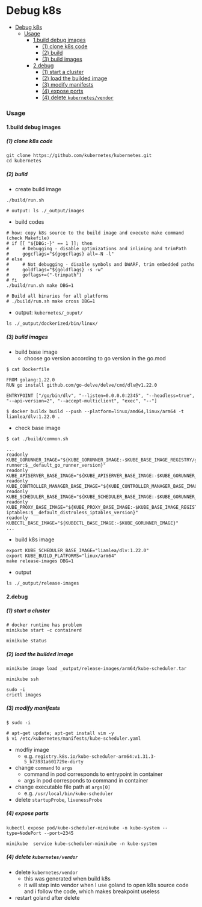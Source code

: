 # Debug k8s
<!-- @import "[TOC]" {cmd="toc" depthFrom=1 depthTo=6 orderedList=false} -->

<!-- code_chunk_output -->

- [Debug k8s](#debug-k8s)
    - [Usage](#usage)
      - [1.build debug images](#1build-debug-images)
        - [(1) clone k8s code](#1-clone-k8s-code)
        - [(2) build](#2-build)
        - [(3) build images](#3-build-images)
      - [2.debug](#2debug)
        - [(1) start a cluster](#1-start-a-cluster)
        - [(2) load the builded image](#2-load-the-builded-image)
        - [(3) modify manifests](#3-modify-manifests)
        - [(4) expose ports](#4-expose-ports)
        - [(4) delete `kubernetes/vendor`](#4-delete-kubernetesvendor)

<!-- /code_chunk_output -->


### Usage

#### 1.build debug images

##### (1) clone k8s code
```shell
git clone https://github.com/kubernetes/kubernetes.git
cd kubernetes
```

##### (2) build

* create build image
```shell
./build/run.sh

# output: ls ./_output/images
```

* build codes
```shell
# how: copy k8s source to the build image and execute make command (check Makefile)
# if [[ "${DBG:-}" == 1 ]]; then
#     # Debugging - disable optimizations and inlining and trimPath
#     gogcflags="${gogcflags} all=-N -l"
# else
#     # Not debugging - disable symbols and DWARF, trim embedded paths
#     goldflags="${goldflags} -s -w"
#     goflags+=("-trimpath")
# fi
./build/run.sh make DBG=1

# Build all binaries for all platforms
# ./build/run.sh make cross DBG=1
```

* output: `kubernetes/_ouput/`
```shell
ls ./_output/dockerized/bin/linux/
```

##### (3) build images

* build base image
    * choose go version according to go version in the go.mod
```shell
$ cat Dockerfile

FROM golang:1.22.0
RUN go install github.com/go-delve/delve/cmd/dlv@v1.22.0

ENTRYPOINT ["/go/bin/dlv", "--listen=0.0.0.0:2345", "--headless=true", "--api-version=2", "--accept-multiclient", "exec", "--"]

$ docker buildx build --push --platform=linux/amd64,linux/arm64 -t liamlea/dlv:1.22.0 .
```

* check base image
```shell
$ cat ./build/common.sh

...
readonly KUBE_GORUNNER_IMAGE="${KUBE_GORUNNER_IMAGE:-$KUBE_BASE_IMAGE_REGISTRY/go-runner:$__default_go_runner_version}"
readonly KUBE_APISERVER_BASE_IMAGE="${KUBE_APISERVER_BASE_IMAGE:-$KUBE_GORUNNER_IMAGE}"
readonly KUBE_CONTROLLER_MANAGER_BASE_IMAGE="${KUBE_CONTROLLER_MANAGER_BASE_IMAGE:-$KUBE_GORUNNER_IMAGE}"
readonly KUBE_SCHEDULER_BASE_IMAGE="${KUBE_SCHEDULER_BASE_IMAGE:-$KUBE_GORUNNER_IMAGE}"
readonly KUBE_PROXY_BASE_IMAGE="${KUBE_PROXY_BASE_IMAGE:-$KUBE_BASE_IMAGE_REGISTRY/distroless-iptables:$__default_distroless_iptables_version}"
readonly KUBECTL_BASE_IMAGE="${KUBECTL_BASE_IMAGE:-$KUBE_GORUNNER_IMAGE}"
...

```
* build k8s image
```shell
export KUBE_SCHEDULER_BASE_IMAGE="liamlea/dlv:1.22.0"
export KUBE_BUILD_PLATFORMS="linux/arm64"
make release-images DBG=1 
```

* output
```shell
ls ./_output/release-images
```

#### 2.debug

##### (1) start a cluster
```shell
# docker runtime has problem 
minikube start -c containerd

minikube status
```

##### (2) load the builded image
```shell
minikube image load _output/release-images/arm64/kube-scheduler.tar

minikube ssh

sudo -i
crictl images
```

##### (3) modify manifests
```shell
$ sudo -i

# apt-get update; apt-get install vim -y
$ vi /etc/kubernetes/manifests/kube-scheduler.yaml
```
* modfiy image
    * e.g. `registry.k8s.io/kube-scheduler-arm64:v1.31.3-5_b73931a601729e-dirty`
* change `command` to `args`
    * command in pod corresponds to entrypoint in container
    * args in pod corresponds to command in container
* change executable file path at `args[0]`
    * e.g. `/usr/local/bin/kube-scheduler`
* delete `startupProbe`, `livenessProbe`

##### (4) expose ports
```shell
kubectl expose pod/kube-scheduler-minikube -n kube-system --type=NodePort --port=2345

minikube  service kube-scheduler-minikube -n kube-system
```

##### (4) delete `kubernetes/vendor`
* delete `kubernetes/vendor`
    * this was generated when build k8s 
    * it will step into vendor when I use goland to open k8s source code and i follow the code, which makes breakpoint useless
* restart goland after delete